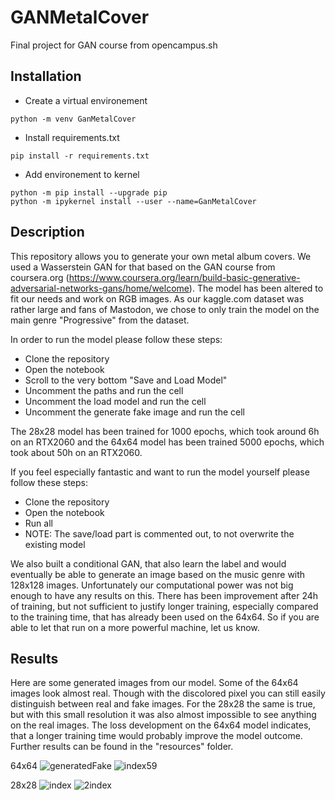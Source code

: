 # GANMetalCover

Final project for GAN course from opencampus.sh

## Installation

* Create a virtual environement

```
python -m venv GanMetalCover
```

* Install requirements.txt
```
pip install -r requirements.txt
```

* Add environement to kernel
```
python -m pip install --upgrade pip
python -m ipykernel install --user --name=GanMetalCover
```


## Description

This repository allows you to generate your own metal album covers. We used a Wasserstein GAN for that based on the GAN course from coursera.org (https://www.coursera.org/learn/build-basic-generative-adversarial-networks-gans/home/welcome). The model has been altered to fit our needs and work on RGB images. As our kaggle.com dataset was rather large and fans of Mastodon, we chose to only train the model on the main genre "Progressive" from the dataset.

In order to run the model please follow these steps:

* Clone the repository
* Open the notebook
* Scroll to the very bottom "Save and Load Model"
* Uncomment the paths and run the cell
* Uncomment the load model and run the cell
* Uncomment the generate fake image and run the cell

The 28x28 model has been trained for 1000 epochs, which took around 6h on an RTX2060 and the 64x64 model has been trained 5000 epochs, which took about 50h on an RTX2060.

If you feel especially fantastic and want to run the model yourself please follow these steps:

* Clone the repository
* Open the notebook
* Run all
* NOTE: The save/load part is commented out, to not overwrite the existing model

We also built a conditional GAN, that also learn the label and would eventually be able to generate an image based on the music genre with 128x128 images. Unfortunately our computational power was not big enough to have any results on this. There has been improvement after 24h of training, but not sufficient to justify longer training, especially compared to the training time, that has already been used on the 64x64. So if you are able to let that run on a more powerful machine, let us know.

## Results

Here are some generated images from our model. Some of the 64x64 images look almost real. Though with the discolored pixel you can still easily distinguish between real and fake images. For the 28x28 the same is true, but with this small resolution it was also almost impossible to see anything on the real images. The loss development on the 64x64 model indicates, that a longer training time would probably improve the model outcome. Further results can be found in the "resources" folder.

64x64
![generatedFake](https://user-images.githubusercontent.com/9366108/145720727-059d7b9d-60ba-45b5-a3f1-a8c086fcfd00.png)
![index59](https://user-images.githubusercontent.com/9366108/145720734-0825ee9e-c62b-4640-a880-6763580c0bfd.png)

28x28
![index](https://user-images.githubusercontent.com/9366108/145720753-832305e5-800a-4ac1-a497-196e320611fb.png)
![2index](https://user-images.githubusercontent.com/9366108/145720765-214a9aff-d158-4ff9-ae6c-9711a1304083.png)

